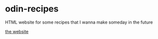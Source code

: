 # odin-recipes
HTML website for some recipes that I wanna make someday in the future

[the website](https://cedorikku.github.io/odin-recipes)
